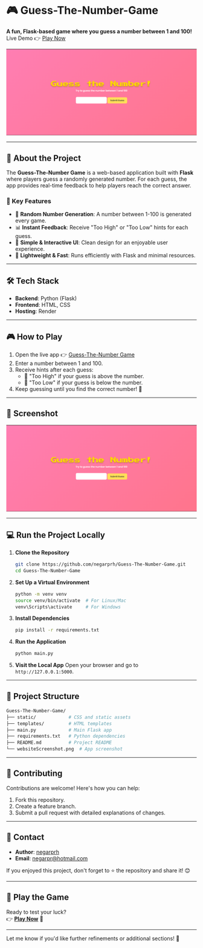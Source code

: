 # 🎮 Guess-The-Number-Game

**A fun, Flask-based game where you guess a number between 1 and 100!**  
Live Demo 👉 [Play Now](https://guess-the-number-game-krez.onrender.com/)

![Project Screenshot](websiteScreenshot.png)

---

## 🚀 About the Project

The **Guess-The-Number Game** is a web-based application built with **Flask** where players guess a randomly generated number. For each guess, the app provides real-time feedback to help players reach the correct answer.

### 🎯 Key Features
- 🔢 **Random Number Generation**: A number between 1-100 is generated every game.
- 📊 **Instant Feedback**: Receive "Too High" or "Too Low" hints for each guess.
- 🎨 **Simple & Interactive UI**: Clean design for an enjoyable user experience.
- 🧪 **Lightweight & Fast**: Runs efficiently with Flask and minimal resources.

---

## 🛠️ Tech Stack

- **Backend**: Python (Flask)
- **Frontend**: HTML, CSS
- **Hosting**: Render

---

## 🎮 How to Play

1. Open the live app 👉 [Guess-The-Number Game](https://guess-the-number-game-krez.onrender.com/)
2. Enter a number between 1 and 100.
3. Receive hints after each guess:
   - 🔼 "Too High" if your guess is above the number.
   - 🔽 "Too Low" if your guess is below the number.
4. Keep guessing until you find the correct number! 🎉

---

## 📸 Screenshot

![App Preview](websiteScreenshot.png)

---

## 💻 Run the Project Locally

1. **Clone the Repository**
   ```bash
   git clone https://github.com/negarprh/Guess-The-Number-Game.git
   cd Guess-The-Number-Game
   ```

2. **Set Up a Virtual Environment**
   ```bash
   python -m venv venv
   source venv/bin/activate  # For Linux/Mac
   venv\Scripts\activate     # For Windows
   ```

3. **Install Dependencies**
   ```bash
   pip install -r requirements.txt
   ```

4. **Run the Application**
   ```bash
   python main.py
   ```

5. **Visit the Local App**
   Open your browser and go to `http://127.0.0.1:5000`.

---

## 📂 Project Structure

```bash
Guess-The-Number-Game/
├── static/            # CSS and static assets
├── templates/         # HTML templates
├── main.py            # Main Flask app
├── requirements.txt   # Python dependencies
├── README.md          # Project README
└── websiteScreenshot.png  # App screenshot
```

---

## 🤝 Contributing

Contributions are welcome! Here's how you can help:
1. Fork this repository.
2. Create a feature branch.
3. Submit a pull request with detailed explanations of changes.

---

## 📧 Contact

- **Author**: [negarprh](https://github.com/negarprh)
- **Email**: negarpr@hotmail.com

If you enjoyed this project, don't forget to ⭐ the repository and share it! 😊

---

## 🌟 Play the Game

Ready to test your luck?  
👉 **[Play Now](https://guess-the-number-game-krez.onrender.com/)** 🎉

---

Let me know if you'd like further refinements or additional sections! 🚀
